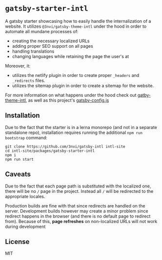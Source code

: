 # `gatsby-starter-intl`

A gatsby starter showcasing how to easily handle the internalization of a website. It utilizes
`@3nvi/gatsby-theme-intl` under the hood in order to automate all mundane processes of:

- creating the necessary localized URLs
- adding proper SEO support on all pages
- handling translations
- changing languages while retaining the page the user's at

Moreover, it:

- utilizes the netlify plugin in order to create proper `_headers` and `_redirects` files.
- utilizes the sitemap plugin in order to create a sitemap for the website.

For more information on what happens under the hood check out [gatby-theme-intl](https://github.com/3nvi/gatsby-intl/tree/master/packages/gatsby-theme-intl),
as well as this project's [gatsby-config.js](https://github.com/3nvi/gatsby-intl/blob/master/packages/gatsby-starter-intl/gatsby-config.js)

## Installation

Due to the fact that the starter is in a lerna monorepo (and not in a separate standalone repo), installation requires running the additional `npm run bootstrap` command:

```
git clone https://github.com/3nvi/gatsby-intl intl-site
cd intl-site/packages/gatsby-starter-intl
npm i
npm run start
```

## Caveats

Due to the fact that each page path is substituted with the localized one, there will be no `/` page
in the project. Instead all `/` will be redirected to the appropriate locales.

Production builds are fine with that since redirects are handled on the server. Development builds however
may create a minor problem since redirect happens in the browser (and there is no default page to redirect from).
Because of this, **page refreshes** on non-localized URLs will not work during development

## License

MIT
